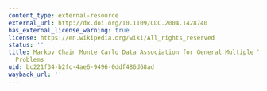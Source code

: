 ```yaml
---
content_type: external-resource
external_url: http://dx.doi.org/10.1109/CDC.2004.1428740
has_external_license_warning: true
license: https://en.wikipedia.org/wiki/All_rights_reserved
status: ''
title: Markov Chain Monte Carlo Data Association for General Multiple Target Tracking
  Problems
uid: bc221f34-b2fc-4ae6-9496-0ddf486d68ad
wayback_url: ''
---
```

